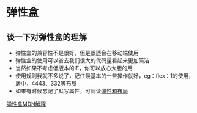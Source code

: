 # 弹性盒

## 谈一下对弹性盒的理解

* 弹性盒的兼容性不是很好，但是很适合在移动端使用
* 弹性盒的使用可以省去我们很大的代码量看起来更加简洁
* 当然如果不考虑低版本的IE，你可以放心大胆的用
* 使用规则我就不多说了，记住最基本的一些操作就好，eg：flex：1的使用，居中，4443、332等布局
* 如果有时候忘记了默写属性，可阅读[弹性和布局](https://www.runoob.com/w3cnote/flex-grammar.html)

[弹性盒MDN解释](https://developer.mozilla.org/zh-CN/docs/Web/CSS/CSS_Flexible_Box_Layout/Using_CSS_flexible_boxes)

